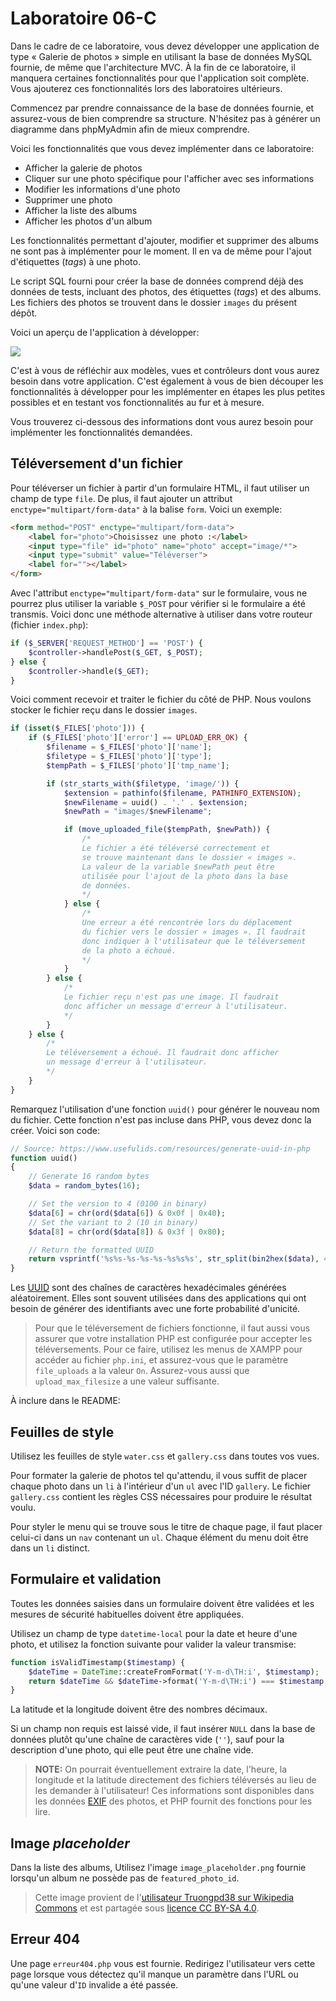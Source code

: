 # Laboratoire 06-C

Dans le cadre de ce laboratoire, vous devez développer une application de type « Galerie de photos » simple en utilisant la base de données MySQL fournie, de même que l'architecture MVC. À la fin de ce laboratoire, il manquera certaines fonctionnalités pour que l'application soit complète. Vous ajouterez ces fonctionnalités lors des laboratoires ultérieurs.

Commencez par prendre connaissance de la base de données fournie, et assurez-vous de bien comprendre sa structure. N'hésitez pas à générer un diagramme dans phpMyAdmin afin de mieux comprendre.

Voici les fonctionnalités que vous devez implémenter dans ce laboratoire:

* Afficher la galerie de photos
* Cliquer sur une photo spécifique pour l'afficher avec ses informations
* Modifier les informations d'une photo
* Supprimer une photo
* Afficher la liste des albums
* Afficher les photos d'un album

Les fonctionnalités permettant d'ajouter, modifier et supprimer des albums ne sont pas à implémenter pour le moment. Il en va de même pour l'ajout d'étiquettes (*tags*) à une photo.

Le script SQL fourni pour créer la base de données comprend déjà des données de tests, incluant des photos, des étiquettes (*tags*) et des albums. Les fichiers des photos se trouvent dans le dossier `images` du présent dépôt.

Voici un aperçu de l'application à développer:

![](images-readme/demo.gif)

C'est à vous de réfléchir aux modèles, vues et contrôleurs dont vous aurez besoin dans votre application. C'est également à vous de bien découper les fonctionnalités à développer pour les implémenter en étapes les plus petites possibles et en testant vos fonctionnalités au fur et à mesure.

Vous trouverez ci-dessous des informations dont vous aurez besoin pour implémenter les fonctionnalités demandées.

## Téléversement d'un fichier

Pour téléverser un fichier à partir d'un formulaire HTML, il faut utiliser un champ de type `file`. De plus, il faut ajouter un attribut `enctype="multipart/form-data"` à la balise `form`. Voici un exemple:

```html
<form method="POST" enctype="multipart/form-data">
    <label for="photo">Choisissez une photo :</label>
    <input type="file" id="photo" name="photo" accept="image/*">
    <input type="submit" value="Téléverser">
    <label for=""></label>
</form>
```

Avec l'attribut `enctype="multipart/form-data"` sur le formulaire, vous ne pourrez plus utiliser la variable `$_POST` pour vérifier si le formulaire a été transmis. Voici donc une méthode alternative à utiliser dans votre routeur (fichier `index.php`):

```php
if ($_SERVER['REQUEST_METHOD'] == 'POST') {
    $controller->handlePost($_GET, $_POST);
} else {
    $controller->handle($_GET);
}
```

Voici comment recevoir et traiter le fichier du côté de PHP. Nous voulons stocker le fichier reçu dans le dossier `images`.

```php
if (isset($_FILES['photo'])) {
    if ($_FILES['photo']['error'] == UPLOAD_ERR_OK) {
        $filename = $_FILES['photo']['name'];
        $filetype = $_FILES['photo']['type'];
        $tempPath = $_FILES['photo']['tmp_name'];

        if (str_starts_with($filetype, 'image/')) {
            $extension = pathinfo($filename, PATHINFO_EXTENSION);
            $newFilename = uuid() . '.' . $extension;
            $newPath = "images/$newFilename";

            if (move_uploaded_file($tempPath, $newPath)) {
                /*
                Le fichier a été téléversé correctement et
                se trouve maintenant dans le dossier « images ».
                La valeur de la variable $newPath peut être
                utilisée pour l'ajout de la photo dans la base
                de données.
                */
            } else {
                /*
                Une erreur a été rencontrée lors du déplacement
                du fichier vers le dossier « images ». Il faudrait
                donc indiquer à l'utilisateur que le téléversement
                de la photo a échoué.
                */
            }
        } else {
            /*
            Le fichier reçu n'est pas une image. Il faudrait
            donc afficher un message d'erreur à l'utilisateur.
            */
        }
    } else {
        /*
        Le téléversement a échoué. Il faudrait donc afficher
        un message d'erreur à l'utilisateur.
        */
    }
}
```

Remarquez l'utilisation d'une fonction `uuid()` pour générer le nouveau nom du fichier. Cette fonction n'est pas incluse dans PHP, vous devez donc la créer. Voici son code:

```php
// Source: https://www.usefulids.com/resources/generate-uuid-in-php
function uuid()
{
    // Generate 16 random bytes
    $data = random_bytes(16);

    // Set the version to 4 (0100 in binary)
    $data[6] = chr(ord($data[6]) & 0x0f | 0x40);
    // Set the variant to 2 (10 in binary)
    $data[8] = chr(ord($data[8]) & 0x3f | 0x80);

    // Return the formatted UUID
    return vsprintf('%s%s-%s-%s-%s-%s%s%s', str_split(bin2hex($data), 4));
}
```

Les [UUID](https://fr.wikipedia.org/wiki/Universally_unique_identifier) sont des chaînes de caractères hexadécimales générées aléatoirement. Elles sont souvent utilisées dans des applications qui ont besoin de générer des identifiants avec une forte probabilité d'unicité.

> Pour que le téléversement de fichiers fonctionne, il faut aussi vous assurer que votre installation PHP est configurée pour accepter les téléversements. Pour ce faire, utilisez les menus de XAMPP pour accéder au fichier `php.ini`, et assurez-vous que le paramètre `file_uploads` a la valeur `On`. Assurez-vous aussi que `upload_max_filesize` a une valeur suffisante.

À inclure dans le README:

## Feuilles de style

Utilisez les feuilles de style `water.css` et `gallery.css` dans toutes vos vues.

Pour formater la galerie de photos tel qu'attendu, il vous suffit de placer chaque photo dans un `li` à l'intérieur d'un `ul` avec l'ID `gallery`. Le fichier `gallery.css` contient les règles CSS nécessaires pour produire le résultat voulu.

Pour styler le menu qui se trouve sous le titre de chaque page, il faut placer celui-ci dans un `nav` contenant un `ul`. Chaque élément du menu doit être dans un `li` distinct.

## Formulaire et validation

Toutes les données saisies dans un formulaire doivent être validées et les mesures de sécurité habituelles doivent être appliquées.

Utilisez un champ de type `datetime-local` pour la date et heure d'une photo, et utilisez la fonction suivante pour valider la valeur transmise:

```php
function isValidTimestamp($timestamp) {
    $dateTime = DateTime::createFromFormat('Y-m-d\TH:i', $timestamp);    
    return $dateTime && $dateTime->format('Y-m-d\TH:i') === $timestamp;
}
```

La latitude et la longitude doivent être des nombres décimaux.

Si un champ non requis est laissé vide, il faut insérer `NULL` dans la base de données plutôt qu'une chaîne de caractères vide (`''`), sauf pour la description d'une photo, qui elle peut être une chaîne vide.

> **NOTE:** On pourrait éventuellement extraire la date, l'heure, la longitude et la latitude directement des fichiers téléversés au lieu de les demander à l'utilisateur! Ces informations sont disponibles dans les données [EXIF](https://fr.wikipedia.org/wiki/Exchangeable_image_file_format) des photos, et PHP fournit des fonctions pour les lire.

## Image *placeholder*

Dans la liste des albums, Utilisez l'image `image_placeholder.png` fournie lorsqu'un album ne possède pas de `featured_photo_id`.

> Cette image provient de l'[utilisateur Truongpd38 sur Wikipedia Commons](https://commons.wikimedia.org/wiki/File:DefaultImage.png) et est partagée sous [licence CC BY-SA 4.0](https://www.creativecommons.org/licenses/by-sa/4.0/deed.fr).

## Erreur 404

Une page `erreur404.php` vous est fournie. Redirigez l'utilisateur vers cette page lorsque vous détectez qu'il manque un paramètre dans l'URL ou qu'une valeur d'`ID` invalide a été passée.
